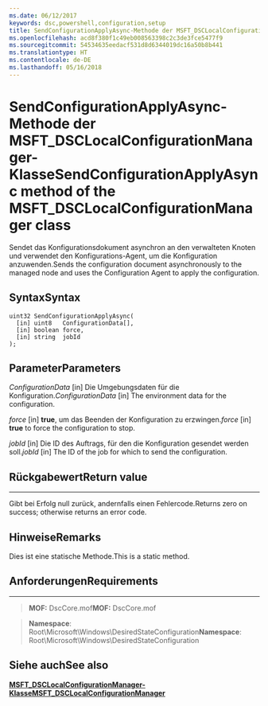 ```yaml
---
ms.date: 06/12/2017
keywords: dsc,powershell,configuration,setup
title: SendConfigurationApplyAsync-Methode der MSFT_DSCLocalConfigurationManager-Klasse
ms.openlocfilehash: acd8f380f1c49eb008563398c2c3de3fce5477f9
ms.sourcegitcommit: 54534635eedacf531d8d6344019dc16a50b8b441
ms.translationtype: HT
ms.contentlocale: de-DE
ms.lasthandoff: 05/16/2018
---
```

# <a name="sendconfigurationapplyasync-method-of-the-msftdsclocalconfigurationmanager-class"></a><span data-ttu-id="1752c-103">SendConfigurationApplyAsync-Methode der MSFT_DSCLocalConfigurationManager-Klasse</span><span class="sxs-lookup"><span data-stu-id="1752c-103">SendConfigurationApplyAsync method of the MSFT_DSCLocalConfigurationManager class</span></span>

<span data-ttu-id="1752c-104">Sendet das Konfigurationsdokument asynchron an den verwalteten Knoten und verwendet den Konfigurations-Agent, um die Konfiguration anzuwenden.</span><span class="sxs-lookup"><span data-stu-id="1752c-104">Sends the configuration document asynchronously to the managed node and uses the Configuration Agent to apply the configuration.</span></span>

<a name="syntax"></a><span data-ttu-id="1752c-105">Syntax</span><span class="sxs-lookup"><span data-stu-id="1752c-105">Syntax</span></span>
------

```mof
uint32 SendConfigurationApplyAsync(
  [in] uint8   ConfigurationData[],
  [in] boolean force,
  [in] string  jobId
);
```

<a name="parameters"></a><span data-ttu-id="1752c-106">Parameter</span><span class="sxs-lookup"><span data-stu-id="1752c-106">Parameters</span></span>
----------

<span data-ttu-id="1752c-107">*ConfigurationData* \[in\] Die Umgebungsdaten für die Konfiguration.</span><span class="sxs-lookup"><span data-stu-id="1752c-107">*ConfigurationData* \[in\] The environment data for the configuration.</span></span>

<span data-ttu-id="1752c-108">*force* \[in\] **true**, um das Beenden der Konfiguration zu erzwingen.</span><span class="sxs-lookup"><span data-stu-id="1752c-108">*force* \[in\] **true** to force the configuration to stop.</span></span>

<span data-ttu-id="1752c-109">*jobId* \[in\] Die ID des Auftrags, für den die Konfiguration gesendet werden soll.</span><span class="sxs-lookup"><span data-stu-id="1752c-109">*jobId* \[in\] The ID of the job for which to send the configuration.</span></span>

## <a name="return-value"></a><span data-ttu-id="1752c-110">Rückgabewert</span><span class="sxs-lookup"><span data-stu-id="1752c-110">Return value</span></span>
------------

<span data-ttu-id="1752c-111">Gibt bei Erfolg null zurück, andernfalls einen Fehlercode.</span><span class="sxs-lookup"><span data-stu-id="1752c-111">Returns zero on success; otherwise returns an error code.</span></span>

## <a name="remarks"></a><span data-ttu-id="1752c-112">Hinweise</span><span class="sxs-lookup"><span data-stu-id="1752c-112">Remarks</span></span>

<span data-ttu-id="1752c-113">Dies ist eine statische Methode.</span><span class="sxs-lookup"><span data-stu-id="1752c-113">This is a static method.</span></span>

## <a name="requirements"></a><span data-ttu-id="1752c-114">Anforderungen</span><span class="sxs-lookup"><span data-stu-id="1752c-114">Requirements</span></span>
------------
><span data-ttu-id="1752c-115">**MOF:** DscCore.mof</span><span class="sxs-lookup"><span data-stu-id="1752c-115">**MOF:** DscCore.mof</span></span>

><span data-ttu-id="1752c-116">**Namespace**: Root\Microsoft\Windows\DesiredStateConfiguration</span><span class="sxs-lookup"><span data-stu-id="1752c-116">**Namespace**: Root\Microsoft\Windows\DesiredStateConfiguration</span></span>


## <a name="see-also"></a><span data-ttu-id="1752c-117">Siehe auch</span><span class="sxs-lookup"><span data-stu-id="1752c-117">See also</span></span>


[<span data-ttu-id="1752c-118">**MSFT_DSCLocalConfigurationManager-Klasse**</span><span class="sxs-lookup"><span data-stu-id="1752c-118">**MSFT_DSCLocalConfigurationManager**</span></span>](msft-dsclocalconfigurationmanager.md)